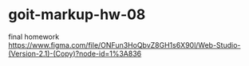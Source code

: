 # goit-markup-hw-08
final homework
https://www.figma.com/file/ONFun3HoQbvZ8GH1s6X90l/Web-Studio-(Version-2.1)-(Copy)?node-id=1%3A836
